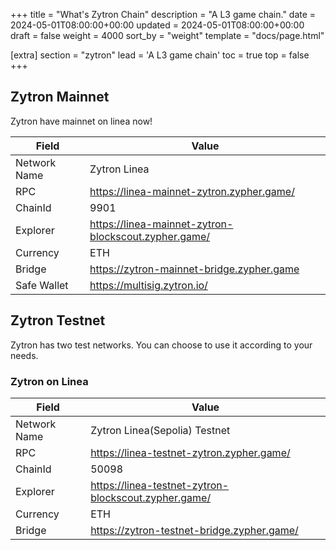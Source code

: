 +++
title = "What's Zytron Chain"
description = "A L3 game chain."
date = 2024-05-01T08:00:00+00:00
updated = 2024-05-01T08:00:00+00:00
draft = false
weight = 4000
sort_by = "weight"
template = "docs/page.html"

[extra]
section = "zytron"
lead = 'A L3 game chain'
toc = true
top = false
+++

## Zytron Mainnet

Zytron have mainnet on linea now!

|  Field   | Value  |
|  ----  | ----  |
| Network Name  | Zytron Linea |
| RPC | https://linea-mainnet-zytron.zypher.game/ |
| ChainId | 9901 |
| Explorer | https://linea-mainnet-zytron-blockscout.zypher.game/ |
| Currency | ETH |
| Bridge | https://zytron-mainnet-bridge.zypher.game |
| Safe Wallet | https://multisig.zytron.io/ |

## Zytron Testnet

Zytron has two test networks. You can choose to use it according to your needs.

### Zytron on Linea

|  Field   | Value  |
|  ----  | ----  |
| Network Name  | Zytron Linea(Sepolia) Testnet |
| RPC | https://linea-testnet-zytron.zypher.game/ |
| ChainId | 50098 |
| Explorer | https://linea-testnet-zytron-blockscout.zypher.game/ |
| Currency | ETH |
| Bridge | https://zytron-testnet-bridge.zypher.game/ |


